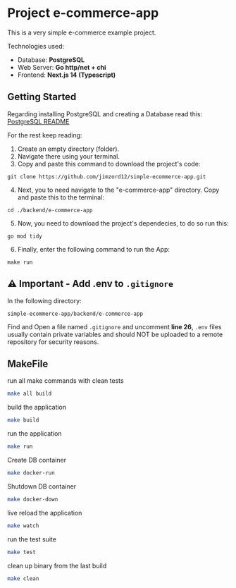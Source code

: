 # Project e-commerce-app

This is a very simple e-commerce example project.

Technologies used:

- Database: **PostgreSQL**
- Web Server: **Go http/net + chi**
- Frontend: **Next.js 14 (Typescript)**

## Getting Started

Regarding installing PostgreSQL and creating a Database read this: [PostgreSQL README](./internal/database/sql/README.md)

For the rest keep reading:

1. Create an empty directory (folder).
2. Navigate there using your terminal.
3. Copy and paste this command to download the project's code:

```
git clone https://github.com/jimzord12/simple-ecommerce-app.git
```

4. Next, you to need navigate to the "e-commerce-app" directory. Copy and paste this to the terminal:

```
cd ./backend/e-commerce-app
```

5. Now, you need to download the project's dependecies, to do so run this:

```
go mod tidy
```

6. Finally, enter the following command to run the App:

```
make run
```

## ⚠ Important - Add .env to `.gitignore`

In the following directory:

```
simple-ecommerce-app/backend/e-commerce-app
```

Find and Open a file named `.gitignore` and uncomment **line 26**, `.env` files usually contain private variables and should NOT be uploaded to a remote repository for security reasons.

## MakeFile

run all make commands with clean tests

```bash
make all build
```

build the application

```bash
make build
```

run the application

```bash
make run
```

Create DB container

```bash
make docker-run
```

Shutdown DB container

```bash
make docker-down
```

live reload the application

```bash
make watch
```

run the test suite

```bash
make test
```

clean up binary from the last build

```bash
make clean
```
